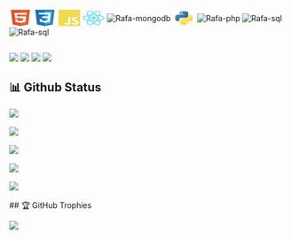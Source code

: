 
  
<div style="display: inline_block"><br>
<img align="center" alt="Rafa-HTML" height="30" width="40" src="https://raw.githubusercontent.com/devicons/devicon/master/icons/html5/html5-original.svg">
<img align="center" alt="Rafa-CSS" height="30" width="40" src="https://raw.githubusercontent.com/devicons/devicon/master/icons/css3/css3-original.svg">
  <img align="center" alt="Rafa-Js" height="30" width="40" src="https://raw.githubusercontent.com/devicons/devicon/master/icons/javascript/javascript-plain.svg">
  <img align="center" alt="Rafa-React" height="30" width="40" src="https://raw.githubusercontent.com/devicons/devicon/master/icons/react/react-original.svg">
  <img align="center" alt="Rafa-mongodb" height="30" width="40" src="https://cdn.jsdelivr.net/gh/devicons/devicon/icons/mongodb/mongodb-plain-wordmark.svg" />
  <img align="center" alt="Rafa-Python" height="30" width="40" src="https://raw.githubusercontent.com/devicons/devicon/master/icons/python/python-original.svg">
  <img align="center" alt="Rafa-php" height="30" width="40" src="https://cdn.jsdelivr.net/gh/devicons/devicon/icons/php/php-original.svg">
  <img align="center" alt="Rafa-sql" height="30" width="40" src="https://cdn.jsdelivr.net/gh/devicons/devicon/icons/mysql/mysql-original-wordmark.svg">
  <img align="center" alt="Rafa-sql" height="30" width="40" src="https://upload.wikimedia.org/wikipedia/commons/9/9a/Laravel.svg">
</div>
  
  ##
 
<div> 
  <a href="https://www.youtube.com/channel/UCNimWtfFhub5UDY3akRqLEw" target="_blank"><img src="https://img.shields.io/badge/YouTube-FF0000?style=for-the-badge&logo=youtube&logoColor=white" target="_blank"></a>
  <a href="https://www.instagram.com/soulaimaneelamini" target="_blank"><img src="https://img.shields.io/badge/-Instagram-%23E4405F?style=for-the-badge&logo=instagram&logoColor=white" target="_blank"></a>
  <a href = "mailto:soulaimane.elamini1@gmail.com"><img src="https://img.shields.io/badge/-Gmail-%23333?style=for-the-badge&logo=gmail&logoColor=white" target="_blank"></a>
  <a href="https://www.linkedin.com/in/soulaimane-elamini/" target="_blank"><img src="https://img.shields.io/badge/-LinkedIn-%230077B5?style=for-the-badge&logo=linkedin&logoColor=white" target="_blank"></a> 


<!--    ![Snake animation](https://github.com/ElaminiSoulaimane/ElaminiSoulaimane/blob/output/github-contribution-grid-snake.svg) -->
 
## 📊 Github Status

<p><img src="https://activity-graph.herokuapp.com/graph?username=ElaminiSoulaimane"><p>

<p><img src="https://github-readme-stats.vercel.app/api?username=ElaminiSoulaimane&show_icons=true"><p>

<p><img src="https://github-readme-stats.vercel.app/api/top-langs/?username=ElaminiSoulaimane&layout=compact"><p>

<p><img src="https://metrics.lecoq.io/ElaminiSoulaimane"><p>

<p><img src="https://github-readme-streak-stats.herokuapp.com/?user=ElaminiSoulaimane"><p>
 
</div>
 ## 🏆 GitHub Trophies

<p><img src="https://github-profile-trophy.vercel.app/?username=ElaminiSoulaimane">

